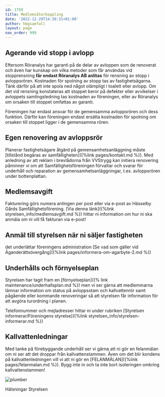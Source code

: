 ```yaml
---
id: 1759
title: Medlemsåterkoppling
date: '2022-12-29T14:30:31+01:00'
author: hbgsamfall
layout: page
nav_order: 999
---
```


## Agerande vid stopp i avlopp
Eftersom Röranalys har garanti på de delar av avloppen som de renoverat och även har kunskap om vilka metoder som får användas vid stopprensning **får endast Röranalys AB anlitas** för rensning av stopp i avloppsrören. Kostnaden för spolning av stopp tas av fastighetsägarna. Tänk därför på att inte spola ned något olämpligt i toalett eller avlopp. Om det vid rensning konstateras att stoppet beror på defekter eller avvikelser i avloppets samlingsledning tas kostnaden av föreningen, eller av Röranalys om orsaken till stoppet omfattas av garanti.

Föreningen har endast ansvar för de gemensamma avloppsrören och dess funktion. Därför kan föreningen  endast ersätta kostnaden för spolning om orsaken till stoppet ligger i de gemensamma rören.

## Egen renovering av avloppsrör
Planerar fastighetsägare åtgärd på gemensamhetsanläggning måste [tillstånd begäras av samfälligheten]({%link pages/kontakt.md %}). 
Med anledning av att reklam i brevlådorna från VVStrygg kan initiera renovering påminner vi om att Samfällighetsföreningen förvaltar och svarar för underhåll och reparation av gemensamhetsanläggningar, t.ex. avloppsrören under bottenplattan. 

## Medlemsavgift
Fakturering görs numera antingen per post eller via e-post av Hässelby Gårds Samfällighetsförening.
[Via denna länk]({%link styrelsen_info/medlemsavgift.md %}) hittar ni information om hur ni ska anmäla om ni vill få fakturan via e-post! 

## Anmäl till styrelsen när ni säljer fastigheten
det underlättar föreningens administration
[Se vad som gäller vid Äganderättsövergång]({%link pages/informera-om-agarbyte-2.md %}) 

## Underhålls och förnyelseplan
Styrelsen har tagit fram en [förnyelseplan]({% link maintenance/underhallsplan.md %}) men vi ser gärna att medlemmarna lämnar information om status på avloppsstam och kallvattenrör samt pågående eller kommande renoveringar så att styrelsen får information för att avgöra turordning i planen.

Telefonnummer och mejladresser hittar ni under rubriken [Styrelsen informerar/Föreningens styrelse]({%link styrelsen_info/styrelsen-informerar.md %}) 

## Kallvattenledningar
Med tanke på förebyggande underhåll ser vi gärna att ni gör en felanmälan om ni ser att det droppar från kallvattenstammen. Även om det blir kondens på kallvattenledningen vill vi att ni gör en [FELANMÄLAN]({%link pages/felanmalan.md %}). 
Bygg inte in och ta inte bort isoleringen omkring kallvattenstammen!

![plumber](/wp-content/uploads/2015/02/Underhållsplanering-W300.png)

Hälsningar
Styrelsen
